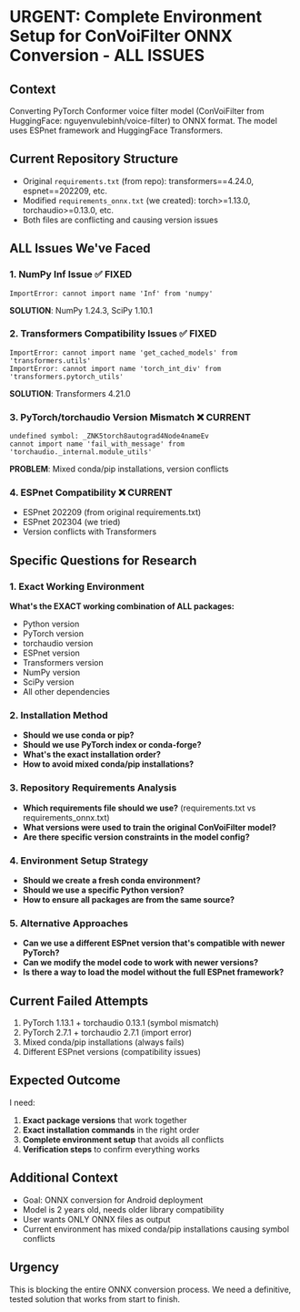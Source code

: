 # URGENT: Complete Environment Setup for ConVoiFilter ONNX Conversion - ALL ISSUES

## Context
Converting PyTorch Conformer voice filter model (ConVoiFilter from HuggingFace: nguyenvulebinh/voice-filter) to ONNX format. The model uses ESPnet framework and HuggingFace Transformers.

## Current Repository Structure
- Original `requirements.txt` (from repo): transformers==4.24.0, espnet==202209, etc.
- Modified `requirements_onnx.txt` (we created): torch>=1.13.0, torchaudio>=0.13.0, etc.
- Both files are conflicting and causing version issues

## ALL Issues We've Faced

### 1. NumPy Inf Issue ✅ FIXED
```
ImportError: cannot import name 'Inf' from 'numpy'
```
**SOLUTION**: NumPy 1.24.3, SciPy 1.10.1

### 2. Transformers Compatibility Issues ✅ FIXED
```
ImportError: cannot import name 'get_cached_models' from 'transformers.utils'
ImportError: cannot import name 'torch_int_div' from 'transformers.pytorch_utils'
```
**SOLUTION**: Transformers 4.21.0

### 3. PyTorch/torchaudio Version Mismatch ❌ CURRENT
```
undefined symbol: _ZNK5torch8autograd4Node4nameEv
cannot import name 'fail_with_message' from 'torchaudio._internal.module_utils'
```
**PROBLEM**: Mixed conda/pip installations, version conflicts

### 4. ESPnet Compatibility ❌ CURRENT
- ESPnet 202209 (from original requirements.txt)
- ESPnet 202304 (we tried)
- Version conflicts with Transformers

## Specific Questions for Research

### 1. Exact Working Environment
**What's the EXACT working combination of ALL packages:**
- Python version
- PyTorch version
- torchaudio version
- ESPnet version
- Transformers version
- NumPy version
- SciPy version
- All other dependencies

### 2. Installation Method
- **Should we use conda or pip?**
- **Should we use PyTorch index or conda-forge?**
- **What's the exact installation order?**
- **How to avoid mixed conda/pip installations?**

### 3. Repository Requirements Analysis
- **Which requirements file should we use?** (requirements.txt vs requirements_onnx.txt)
- **What versions were used to train the original ConVoiFilter model?**
- **Are there specific version constraints in the model config?**

### 4. Environment Setup Strategy
- **Should we create a fresh conda environment?**
- **Should we use a specific Python version?**
- **How to ensure all packages are from the same source?**

### 5. Alternative Approaches
- **Can we use a different ESPnet version that's compatible with newer PyTorch?**
- **Can we modify the model code to work with newer versions?**
- **Is there a way to load the model without the full ESPnet framework?**

## Current Failed Attempts
1. PyTorch 1.13.1 + torchaudio 0.13.1 (symbol mismatch)
2. PyTorch 2.7.1 + torchaudio 2.7.1 (import error)
3. Mixed conda/pip installations (always fails)
4. Different ESPnet versions (compatibility issues)

## Expected Outcome
I need:
1. **Exact package versions** that work together
2. **Exact installation commands** in the right order
3. **Complete environment setup** that avoids all conflicts
4. **Verification steps** to confirm everything works

## Additional Context
- Goal: ONNX conversion for Android deployment
- Model is 2 years old, needs older library compatibility
- User wants ONLY ONNX files as output
- Current environment has mixed conda/pip installations causing symbol conflicts

## Urgency
This is blocking the entire ONNX conversion process. We need a definitive, tested solution that works from start to finish. 